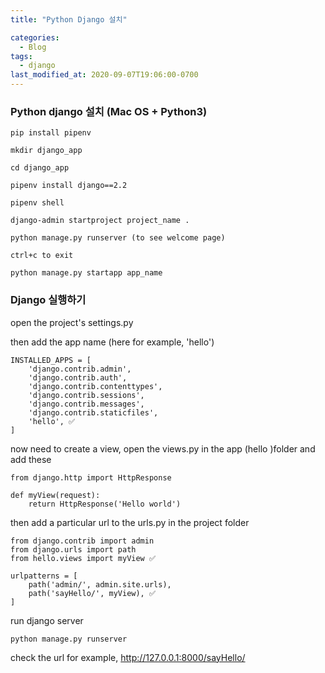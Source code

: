 ```yaml
---
title: "Python Django 설치"

categories:
  - Blog
tags:
  - django
last_modified_at: 2020-09-07T19:06:00-0700
---
```


### Python django 설치 (Mac OS + Python3)

```
pip install pipenv

mkdir django_app

cd django_app

pipenv install django==2.2

pipenv shell

django-admin startproject project_name .

python manage.py runserver (to see welcome page)

ctrl+c to exit

python manage.py startapp app_name
```

### Django 실행하기

open the project's settings.py

then add the app name (here for example, 'hello')

```
INSTALLED_APPS = [
    'django.contrib.admin',
    'django.contrib.auth',
    'django.contrib.contenttypes',
    'django.contrib.sessions',
    'django.contrib.messages',
    'django.contrib.staticfiles',
    'hello', ✅
]
```

now need to create a view, open the views.py in the app (hello )folder and add these

```
from django.http import HttpResponse

def myView(request):
    return HttpResponse('Hello world')
```

then add a particular url to the urls.py in the project folder

```
from django.contrib import admin
from django.urls import path
from hello.views import myView ✅

urlpatterns = [
    path('admin/', admin.site.urls),
    path('sayHello/', myView), ✅
]

```

run django server

```
python manage.py runserver
```

check the url for example, http://127.0.0.1:8000/sayHello/
